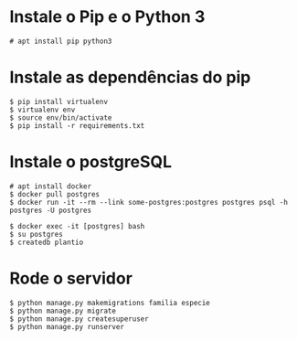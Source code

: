 # Instale o Pip e o Python 3

    # apt install pip python3
	
# Instale as dependências do pip

    $ pip install virtualenv
    $ virtualenv env
    $ source env/bin/activate
    $ pip install -r requirements.txt

# Instale o postgreSQL

    # apt install docker
    $ docker pull postgres
    $ docker run -it --rm --link some-postgres:postgres postgres psql -h postgres -U postgres
    
    $ docker exec -it [postgres] bash
    $ su postgres
    $ createdb plantio

# Rode o servidor

    $ python manage.py makemigrations familia especie
    $ python manage.py migrate
    $ python manage.py createsuperuser
    $ python manage.py runserver
	
